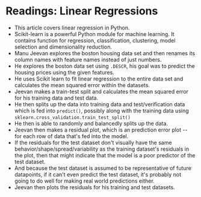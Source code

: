 # Readings: Linear Regressions

- This article covers linear regression in Python.
- Scikit-learn is a powerful Python module for machine learning. It contains function for regression, classification, clustering, model selection and dimensionality reduction. 
- Manu Jeevan explores the boston housing data set and then renames its column names with feature names instead of just numbers. 
- He explores the boston data set using `.DESCR`, his goal was to predict the housing prices using the given features.
- He uses Scikit learn to fit linear regression to the entire data set and calculates the mean squared error within the datasets.
- Jeevan makes a train-test split and calculates the mean squared error for his training data and test data.
- He then splits up the data into training data and test/verification data which is fed into `predict()`, possibly along with the training data using `sklearn.cross_validation.train_test_split()`
- He then is able to randomly and balancedly splits up the data. 
- Jeevan then makes a residual plot, which is an prediction error plot -- for each row of data that's fed into the model.
- If the residuals for the test dataset don't visually have the same behavior/shape/spread/variability as the training dataset's residuals in the plot, then that might indicate that the model is a poor predictor of the test dataset. 
- And because the test dataset is assumed to be representative of future datapoints, if it can't even predict the test dataset, it's probably not going to do well for making real world predictions either.
- Jeevan then plots the residuals for his training and test datasets.
